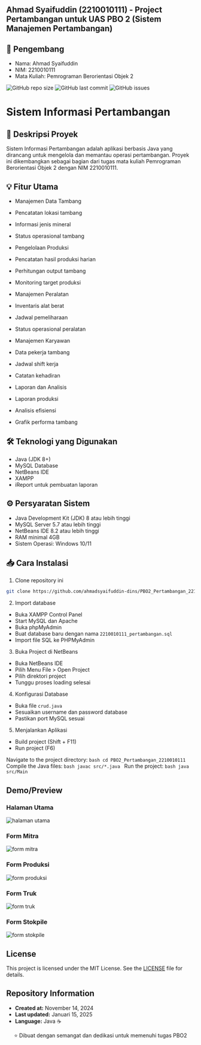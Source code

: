 ## Ahmad Syaifuddin (2210010111) - Project Pertambangan untuk UAS PBO 2 (Sistem Manajemen Pertambangan)

## 👤 Pengembang
- Nama: Ahmad Syaifuddin
- NIM: 2210010111
- Mata Kuliah: Pemrograman Berorientasi Objek 2

![GitHub repo size](https://img.shields.io/github/repo-size/ahmadsyaifuddin-dins/PBO2_Pertambangan_2210010111)
![GitHub last commit](https://img.shields.io/github/last-commit/ahmadsyaifuddin-dins/PBO2_Pertambangan_2210010111)
![GitHub issues](https://img.shields.io/github/issues/ahmadsyaifuddin-dins/PBO2_Pertambangan_2210010111)

# Sistem Informasi Pertambangan

## 📝 Deskripsi Proyek
Sistem Informasi Pertambangan adalah aplikasi berbasis Java yang dirancang untuk mengelola dan memantau operasi pertambangan. Proyek ini dikembangkan sebagai bagian dari tugas mata kuliah Pemrograman Berorientasi Objek 2 dengan NIM 2210010111.

## 💡 Fitur Utama
- Manajemen Data Tambang
 - Pencatatan lokasi tambang
 - Informasi jenis mineral
 - Status operasional tambang
 
- Pengelolaan Produksi
 - Pencatatan hasil produksi harian
 - Perhitungan output tambang
 - Monitoring target produksi
 
- Manajemen Peralatan
 - Inventaris alat berat
 - Jadwal pemeliharaan
 - Status operasional peralatan
 
- Manajemen Karyawan
 - Data pekerja tambang
 - Jadwal shift kerja
 - Catatan kehadiran

- Laporan dan Analisis
 - Laporan produksi
 - Analisis efisiensi
 - Grafik performa tambang

## 🛠️ Teknologi yang Digunakan
- Java (JDK 8+)
- MySQL Database
- NetBeans IDE
- XAMPP
- iReport untuk pembuatan laporan

## ⚙️ Persyaratan Sistem
- Java Development Kit (JDK) 8 atau lebih tinggi
- MySQL Server 5.7 atau lebih tinggi
- NetBeans IDE 8.2 atau lebih tinggi
- RAM minimal 4GB
- Sistem Operasi: Windows 10/11

## 📥 Cara Instalasi
1. Clone repository ini
```bash
git clone https://github.com/ahmadsyaifuddin-dins/PBO2_Pertambangan_2210010111.git
```
2. Import database
- Buka XAMPP Control Panel
- Start MySQL dan Apache
- Buka phpMyAdmin
- Buat database baru dengan nama `2210010111_pertambangan.sql`
- Import file SQL ke PHPMyAdmin

3. Buka Project di NetBeans
- Buka NetBeans IDE
- Pilih Menu File > Open Project
- Pilih direktori project
- Tunggu proses loading selesai

4. Konfigurasi Database
- Buka file `crud.java`
- Sesuaikan username dan password database
- Pastikan port MySQL sesuai

5. Menjalankan Aplikasi
- Build project (Shift + F11)
- Run project (F6)

Navigate to the project directory:
    ```bash
    cd PBO2_Pertambangan_2210010111
    ```
Compile the Java files:
    ```bash
    javac src/*.java
    ```
Run the project:
    ```bash
    java src/Main
    ```

## Demo/Preview
### Halaman Utama
![halaman utama](https://github.com/user-attachments/assets/208c9bf6-8814-4fda-bd7e-c38e6a1e8443)

### Form Mitra
![form mitra](https://github.com/user-attachments/assets/d18d2395-ea3f-42ae-8ce6-fbcb6ce28cbf)

### Form Produksi
![form produksi](https://github.com/user-attachments/assets/ddfd52a9-3f91-4497-a7bc-1a870bb54eb5)

### Form Truk
![form truk](https://github.com/user-attachments/assets/5fde5d13-7c82-4c8f-ad54-b3c531b19d3a)

### Form Stokpile
![form stokpile](https://github.com/user-attachments/assets/5811a797-c15d-4c11-bd36-35d1928caa80)

## License
This project is licensed under the MIT License. See the [LICENSE](https://github.com/ahmadsyaifuddin-dins/PBO2_Pertambangan_2210010111/blob/main/LICENSE) file for details.

## Repository Information
- **Created at:** November 14, 2024
- **Last updated:** Januari 15, 2025
- **Language:** Java ☕

<div style="text-align: center">
⭐ Dibuat dengan semangat dan dedikasi untuk memenuhi tugas PBO2
</div>
